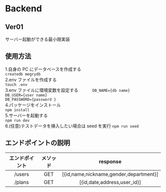 # Backend

## Ver01

サーバー起動ができる最小限実装

## 使用方法

1.自身の PC にデータベースを作成する  
`createdb megrydb`  
2.env ファイルを作成する  
`touch .env`  
3.env ファイルに環境変数を設定する　　　
`DB_NAME={db name}`  
`DB_USER={user name}`  
`DB_PASSWORD={password }`  
4.パッケージをインストール  
`npm install`  
5.サーバーを起動する  
`npm run dev`  
6.(任意)テストデータを挿入したい場合は seed を実行
`npm run seed`

## エンドポイントの説明

| エンドポイント | メソッド |                response                |
| :------------: | :------: | :------------------------------------: |
|     /users     |   GET    | [{id,name,nickname,gender,department}] |
|     /plans     |   GET    |      [{id,date,address,user_id}]       |
